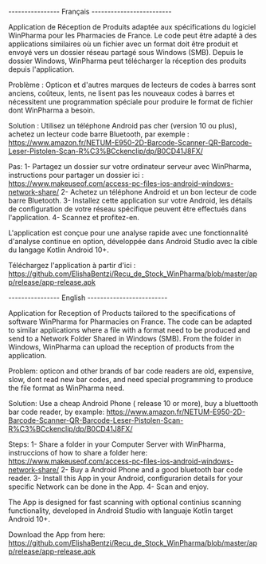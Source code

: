 ---------------- Français -------------------------

Application de Réception de Produits adaptée aux spécifications du logiciel WinPharma pour les Pharmacies de France. Le code peut être adapté à des applications similaires où un fichier avec un format doit être produit et envoyé vers un dossier réseau partagé sous Windows (SMB). Depuis le dossier Windows, WinPharma peut télécharger la réception des produits depuis l'application.

Problème : Opticon et d'autres marques de lecteurs de codes à barres sont anciens, coûteux, lents, ne lisent pas les nouveaux codes à barres et nécessitent une programmation spéciale pour produire le format de fichier dont WinPharma a besoin.

Solution : Utilisez un téléphone Android pas cher (version 10 ou plus), achetez un lecteur code barre Bluetooth, par exemple : https://www.amazon.fr/NETUM-E950-2D-Barcode-Scanner-QR-Barcode-Leser-Pistolen-Scan-R%C3%BCckenclip/dp/B0CD41J8FX/

Pas:
1- Partagez un dossier sur votre ordinateur serveur avec WinPharma, instructions pour partager un dossier ici : https://www.makeuseof.com/access-pc-files-ios-android-windows-network-share/
2- Achetez un téléphone Android et un bon lecteur de code barre Bluetooth.
3- Installez cette application sur votre Android, les détails de configuration de votre réseau spécifique peuvent être effectués dans l'application.
4- Scannez et profitez-en.

L'application est conçue pour une analyse rapide avec une fonctionnalité d'analyse continue en option, développée dans Android Studio avec la cible du langage Kotlin Android 10+.

Téléchargez l'application à partir d'ici : https://github.com/ElishaBentzi/Recu_de_Stock_WinPharma/blob/master/app/release/app-release.apk


---------------- English -------------------------

Application for Reception of Products tailored to the specifications of software WinPharma for Pharmacies on France. The code can be adapted to similar applications where a file with a format need to be produced and send to a Network Folder Shared in Windows (SMB).  From the folder in Windows, WinPharma can upload the reception of products from the application.

Problem: opticon and other brands of bar code readers are old, expensive, slow, dont read new bar codes, and need special programming to produce the file format as WinPharma need.

Solution: Use a cheap Android Phone ( release 10 or more), buy a bluettooth bar code reader, by example: https://www.amazon.fr/NETUM-E950-2D-Barcode-Scanner-QR-Barcode-Leser-Pistolen-Scan-R%C3%BCckenclip/dp/B0CD41J8FX/

Steps:
1- Share a folder in your Computer Server with WinPharma, instruccions of how to share a folder here: https://www.makeuseof.com/access-pc-files-ios-android-windows-network-share/
2- Buy a Android Phone and a good bluetooth bar code reader.
3- Install this App in your Android, configurarion details for your specific Network can be done in the App.
4- Scan and enjoy.

The App is designed for fast scanning with optional continius scanning functionality, developed in Android Studio with languaje Kotlin target Android 10+.

Download the App from here: https://github.com/ElishaBentzi/Recu_de_Stock_WinPharma/blob/master/app/release/app-release.apk

